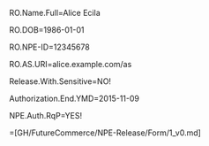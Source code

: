 RO.Name.Full=Alice Ecila

RO.DOB=1986-01-01

RO.NPE-ID=12345678

RO.AS.URI=alice.example.com/as

Release.With.Sensitive=NO!

Authorization.End.YMD=2015-11-09

NPE.Auth.RqP=YES!

=[GH/FutureCommerce/NPE-Release/Form/1_v0.md]